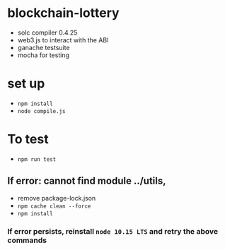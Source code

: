 # blockchain-lottery

- solc compiler 0.4.25
- web3.js to interact with the ABI
- ganache testsuite
- mocha for testing

# set up

- `npm install`
- `node compile.js`

# To test

- `npm run test`

## If error: cannot find module ../utils,

- remove package-lock.json
- `npm cache clean --force`
- `npm install`

### If error persists, reinstall `node 10.15 LTS` and retry the above commands
